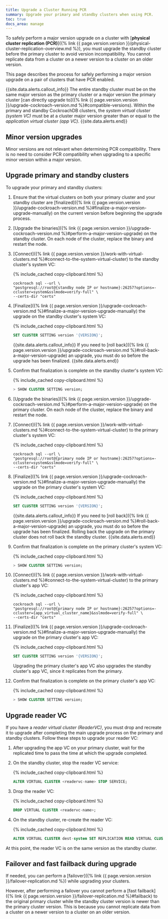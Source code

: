 ```yaml
---
title: Upgrade a Cluster Running PCR
summary: Upgrade your primary and standby clusters when using PCR.
toc: true
docs_area: manage
---
```


To safely perform a major version upgrade on a cluster with [**physical cluster replication (PCR)**]({% link {{ page.version.version }}/physical-cluster-replication-overview.md %}), you must upgrade the standby cluster before the primary cluster to avoid version incompatibility. You cannot replicate data from a cluster on a newer version to a cluster on an older version. 

This page describes the process for safely performing a major version upgrade on a pair of clusters that have PCR enabled.

{{site.data.alerts.callout_info}}
The entire standby cluster must be on the same major version as the primary cluster or a major version the primary cluster [can directly upgrade to]({% link {{ page.version.version }}/upgrade-cockroach-version.md %}#compatible-versions). Within the primary and standby CockroachDB clusters, the _system virtual cluster (system VC)_ must be at a cluster major version greater than or equal to the _application virtual cluster (app VC)_.
{{site.data.alerts.end}}

## Minor version upgrades

Minor versions are not relevant when determining PCR compatibility. There is no need to consider PCR compatibility when upgrading to a specific minor version within a major version.

## Upgrade primary and standby clusters

To upgrade your primary and standby clusters:

1. Ensure that the virtual clusters on both your primary cluster and your standby cluster are [finalized]({% link {{ page.version.version }}/upgrade-cockroach-version.md %}#finalize-a-major-version-upgrade-manually) on the current version before beginning the upgrade process.

1. [Upgrade the binaries]({% link {{ page.version.version }}/upgrade-cockroach-version.md %}#perform-a-major-version-upgrade) on the standby cluster. On each node of the cluster, replace the binary and restart the node.

1. [Connect]({% link {{ page.version.version }}/work-with-virtual-clusters.md %}#connect-to-the-system-virtual-cluster) to the standby cluster's system VC:

    {% include_cached copy-clipboard.html %}
    ~~~ shell
    cockroach sql --url \
    "postgresql://root@{standby node IP or hostname}:26257?options=-ccluster=system&sslmode=verify-full" \
    --certs-dir "certs"
    ~~~

1. [Finalize]({% link {{ page.version.version }}/upgrade-cockroach-version.md %}#finalize-a-major-version-upgrade-manually) the upgrade on the standby cluster's system VC:

    {% include_cached copy-clipboard.html %}
    ~~~ sql
    SET CLUSTER SETTING version '{VERSION}';
    ~~~

    {{site.data.alerts.callout_info}}
    If you need to [roll back]({% link {{ page.version.version }}/upgrade-cockroach-version.md %}#roll-back-a-major-version-upgrade) an upgrade, you must do so before the upgrade has been finalized.
    {{site.data.alerts.end}}

1. Confirm that finalization is complete on the standby cluster's system VC:

    {% include_cached copy-clipboard.html %}
    ~~~ sql
    > SHOW CLUSTER SETTING version;
    ~~~

1. [Upgrade the binaries]({% link {{ page.version.version }}/upgrade-cockroach-version.md %}#perform-a-major-version-upgrade) on the primary cluster. On each node of the cluster, replace the binary and restart the node.

1. [Connect]({% link {{ page.version.version }}/work-with-virtual-clusters.md %}#connect-to-the-system-virtual-cluster) to the primary cluster's system VC:

    {% include_cached copy-clipboard.html %}
    ~~~ shell
    cockroach sql --url \
    "postgresql://root@{primary node IP or hostname}:26257?options=-ccluster=system&sslmode=verify-full" \
    --certs-dir "certs"
    ~~~

1. [Finalize]({% link {{ page.version.version }}/upgrade-cockroach-version.md %}#finalize-a-major-version-upgrade-manually) the upgrade on the primary cluster's system VC:

    {% include_cached copy-clipboard.html %}
    ~~~ sql
    SET CLUSTER SETTING version '{VERSION}';
    ~~~

    {{site.data.alerts.callout_info}}
    If you need to [roll back]({% link {{ page.version.version }}/upgrade-cockroach-version.md %}#roll-back-a-major-version-upgrade) an upgrade, you must do so before the upgrade has been finalized. Rolling back the upgrade on the primary cluster does not roll back the standby cluster.
    {{site.data.alerts.end}}

1. Confirm that finalization is complete on the primary cluster's system VC:

    {% include_cached copy-clipboard.html %}
    ~~~ sql
    > SHOW CLUSTER SETTING version;
    ~~~

1. [Connect]({% link {{ page.version.version }}/work-with-virtual-clusters.md %}#connect-to-the-system-virtual-cluster) to the primary cluster's app VC:

    {% include_cached copy-clipboard.html %}
    ~~~ shell
    cockroach sql --url \
    "postgresql://root@{primary node IP or hostname}:26257?options=-ccluster={app_virtual_cluster_name}&sslmode=verify-full" \
    --certs-dir "certs"
    ~~~

1. [Finalize]({% link {{ page.version.version }}/upgrade-cockroach-version.md %}#finalize-a-major-version-upgrade-manually) the upgrade on the primary cluster's app VC: 

    {% include_cached copy-clipboard.html %}
    ~~~ sql
    SET CLUSTER SETTING version '{VERSION}';
    ~~~

    Upgrading the primary cluster's app VC also upgrades the standby cluster's app VC, since it replicates from the primary.

1. Confirm that finalization is complete on the primary cluster's app VC:

    {% include_cached copy-clipboard.html %}
    ~~~ sql
    > SHOW CLUSTER SETTING version;
    ~~~

## Upgrade reader VC

If you have a _reader virtual cluster (ReaderVC)_, you must drop and recreate it to upgrade after completing the main upgrade process on the primary and standby clusters. Follow these steps to upgrade your reader VC:

1. After upgrading the app VC on your primary cluster, wait for the replicated time to pass the time at which the upgrade completed.
1. On the standby cluster, stop the reader VC service:

    {% include_cached copy-clipboard.html %}
    ~~~ sql
    ALTER VIRTUAL CLUSTER <readervc-name> STOP SERVICE;
    ~~~

1. Drop the reader VC:

    {% include_cached copy-clipboard.html %}
    ~~~ sql
    DROP VIRTUAL CLUSTER <readervc-name>;
    ~~~

1. On the standby cluster, re-create the reader VC:

    {% include_cached copy-clipboard.html %}
    ~~~ sql
    ALTER VIRTUAL CLUSTER dest-system SET REPLICATION READ VIRTUAL CLUSTER;
    ~~~

At this point, the reader VC is on the same version as the standby cluster.

## Failover and fast failback during upgrade

If needed, you can perform a [failover]({% link {{ page.version.version }}/failover-replication.md %}) while upgrading your clusters.

However, after performing a failover you cannot perform a [fast failback]({% link {{ page.version.version }}/failover-replication.md %}#failback) to the original primary cluster while the standby cluster version is newer than the primary cluster version. This is because you cannot replicate data from a cluster on a newer version to a cluster on an older version. 
